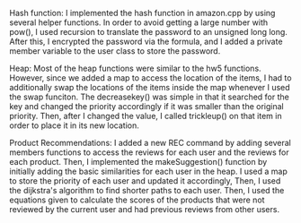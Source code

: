 Hash function:
I implemented the hash function in amazon.cpp by using several helper functions. In order to avoid getting a large number with pow(), I used recursion to translate the password to an unsigned long long. After this, I encrypted the password via the formula, and I added a private member variable to the user class to store the password.

Heap:
Most of the heap functions were similar to the hw5 functions. However, since we added a map to access the location of the items, I had to additionally swap the locations of the items inside the map whenever I used the swap funciton. The decreasekey() was simple in that it searched for the key and changed the priority accordingly if it was smaller than the original priority. Then, after I changed the value, I called trickleup() on that item in order to place it in its new location.

Product Recommendations:
I added a new REC command by adding several members functions to access the reviews for each user and the reviews for each product. Then, I implemented the makeSuggestion() function by initially adding the basic similarities for each user in the heap. I used a map to store the priority of each user and updated it accordingly, Then, I used the dijkstra's algorithm to find shorter paths to each user. Then, I used the equations given to calculate the scores of the products that were not reviewed by the current user and had previous reviews from other users.